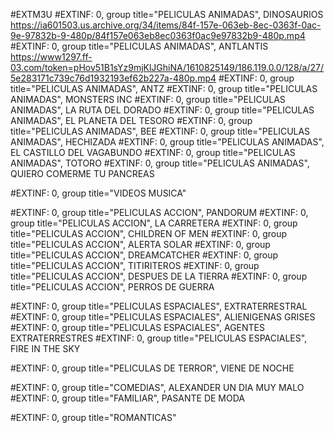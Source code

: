 
#EXTM3U
#EXTINF: 0, group title="PELICULAS ANIMADAS", DINOSAURIOS
https://ia601503.us.archive.org/34/items/84f-157e-063eb-8ec-0363f-0ac-9e-97832b-9-480p/84f157e063eb8ec0363f0ac9e97832b9-480p.mp4
#EXTINF: 0, group title="PELICULAS ANIMADAS", ANTLANTIS
https://www1297.ff-03.com/token=pHov51B1sYz9mjKlJGhiNA/1610825149/186.119.0.0/128/a/27/5e283171c739c76d1932193ef62b227a-480p.mp4
#EXTINF: 0, group title="PELICULAS ANIMADAS", ANTZ
#EXTINF: 0, group title="PELICULAS ANIMADAS", MONSTERS INC 
#EXTINF: 0, group title="PELICULAS ANIMADAS", LA RUTA DEL DORADO
#EXTINF: 0, group title="PELICULAS ANIMADAS", EL PLANETA DEL TESORO
#EXTINF: 0, group title="PELICULAS ANIMADAS", BEE
#EXTINF: 0, group title="PELICULAS ANIMADAS", HECHIZADA
#EXTINF: 0, group title="PELICULAS ANIMADAS", EL CASTILLO DEL VAGABUNDO
#EXTINF: 0, group title="PELICULAS ANIMADAS", TOTORO
#EXTINF: 0, group title="PELICULAS ANIMADAS", QUIERO COMERME TU PANCREAS


#EXTINF: 0, group title="VIDEOS MUSICA"

#EXTINF: 0, group title="PELICULAS ACCION", PANDORUM
#EXTINF: 0, group title="PELICULAS ACCION", LA CARRETERA
#EXTINF: 0, group title="PELICULAS ACCION", CHILDREN OF MEN
#EXTINF: 0, group title="PELICULAS ACCION", ALERTA SOLAR
#EXTINF: 0, group title="PELICULAS ACCION", DREAMCATCHER
#EXTINF: 0, group title="PELICULAS ACCION", TITIRITEROS
#EXTINF: 0, group title="PELICULAS ACCION", DESPUES DE LA TIERRA
#EXTINF: 0, group title="PELICULAS ACCION", PERROS DE GUERRA

#EXTINF: 0, group title="PELICULAS ESPACIALES", EXTRATERRESTRAL
#EXTINF: 0, group title="PELICULAS ESPACIALES", ALIENIGENAS GRISES
#EXTINF: 0, group title="PELICULAS ESPACIALES", AGENTES EXTRATERRESTRES
#EXTINF: 0, group title="PELICULAS ESPACIALES", FIRE IN THE SKY


#EXTINF: 0, group title="PELICULAS DE TERROR", VIENE DE NOCHE

#EXTINF: 0, group title="COMEDIAS", ALEXANDER UN DIA MUY MALO
#EXTINF: 0, group title="FAMILIAR", PASANTE DE MODA


#EXTINF: 0, group title="ROMANTICAS"



